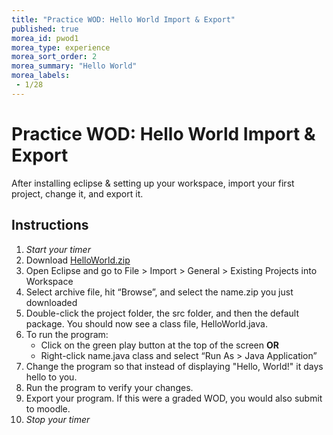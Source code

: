 ```yaml
---
title: "Practice WOD: Hello World Import & Export"
published: true
morea_id: pwod1
morea_type: experience
morea_sort_order: 2
morea_summary: "Hello World"
morea_labels:
 - 1/28
---
```


# Practice WOD: Hello World Import & Export

After installing eclipse & setting up your workspace, import your first project, change it, and export it.

## Instructions

1. *Start your timer*
1. Download [HelloWorld.zip](HelloWorld.zip)
1. Open Eclipse and go to File > Import > General > Existing Projects into Workspace
1. Select archive file, hit “Browse”, and select the name.zip you just downloaded
1. Double-click the project folder, the src folder, and then the default package. You should now see a class file, HelloWorld.java.
1. To run the program:
    -  Click on the green play button at the top of the screen **OR**
    - Right-click name.java class and select “Run As > Java Application”
1. Change the program so that instead of displaying "Hello, World!" it days hello to you.
2. Run the program to verify your changes.
3. Export your program. If this were a graded WOD, you would also submit to moodle.
1. *Stop your timer*

<!--{% include wod-times.html Rx="<10 min" Av="10-15 min" Sd="15-20 min" DNF="20+ min" %}

## Demonstration

Once you've finished doing the WOD a single time, watch me do it:

{% include youtube.html id="lbh5q9Lj-As" %}

{% include wod-warning.html %}-->